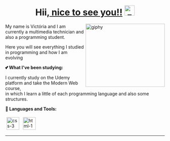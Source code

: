 <h1 align="center">Hii,<a href="https://www.linkedin.com/in/vict%C3%B3ria-marques-b52495222/" target="_blank"> nice to see you!!</a> <img
src="https://i.ibb.co/KhKNC1g/zc-Xoe8rni-1.gif" alt="zc-Xoe8rni-1" height="32" /></h1>

<a href="https://imgbb.com/"><img align="right" src="https://i.ibb.co/Qv1mtw4/DPrk.gif" alt="giphy" width="250" height="200"></a>

My name is Victória and I am currently a multimedia technician and also a programming student.

Here you will see everything I studied in programming and how I am evolving

**💕 What I've been studying:**

I currently study on the Udemy platform and take the Modern Web course, <br>
in which I learn a little of each programming language and also some structures.


**🌸 Languages and Tools:**

<p>
<!--  -->
<a href="https://ibb.co/zbFsrmw"><img src="https://i.ibb.co/bLF1P6n/css-3.png" alt="css-3" height="40" style="vertical-align:down; margin:4px"></a>
<a href="https://ibb.co/Wg7RjCB"><img src="https://i.ibb.co/Ch4SDLV/html-1.png" alt="html-1" height="40" style="vertical-align:down; margin:4px"></a>
</p>

---

